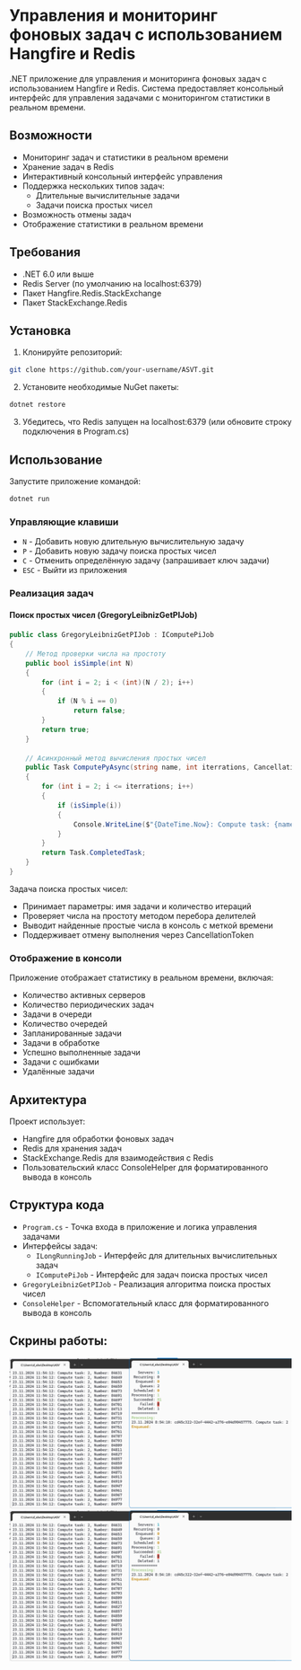# Управления и мониторинг фоновых задач с использованием Hangfire и Redis

.NET приложение для управления и мониторинга фоновых задач с использованием Hangfire и Redis. Система предоставляет консольный интерфейс для управления задачами с мониторингом статистики в реальном времени.

## Возможности

- Мониторинг задач и статистики в реальном времени
- Хранение задач в Redis
- Интерактивный консольный интерфейс управления
- Поддержка нескольких типов задач:
  - Длительные вычислительные задачи
  - Задачи поиска простых чисел
- Возможность отмены задач
- Отображение статистики в реальном времени

## Требования

- .NET 6.0 или выше
- Redis Server (по умолчанию на localhost:6379)
- Пакет Hangfire.Redis.StackExchange
- Пакет StackExchange.Redis

## Установка

1. Клонируйте репозиторий:
```bash
git clone https://github.com/your-username/ASVT.git
```

2. Установите необходимые NuGet пакеты:
```bash
dotnet restore
```

3. Убедитесь, что Redis запущен на localhost:6379 (или обновите строку подключения в Program.cs)

## Использование

Запустите приложение командой:
```bash
dotnet run
```

### Управляющие клавиши

- `N` - Добавить новую длительную вычислительную задачу
- `P` - Добавить новую задачу поиска простых чисел
- `C` - Отменить определённую задачу (запрашивает ключ задачи)
- `ESC` - Выйти из приложения

### Реализация задач

#### Поиск простых чисел (GregoryLeibnizGetPIJob)

```csharp
public class GregoryLeibnizGetPIJob : IComputePiJob
{
    // Метод проверки числа на простоту
    public bool isSimple(int N)
    {
        for (int i = 2; i < (int)(N / 2); i++)
        {
            if (N % i == 0)
                return false;
        }
        return true;
    }

    // Асинхронный метод вычисления простых чисел
    public Task ComputePyAsync(string name, int iterrations, CancellationToken token)
    {
        for (int i = 2; i <= iterrations; i++)
        {
            if (isSimple(i))
            {
                Console.WriteLine($"{DateTime.Now}: Compute task: {name}, Number: {i}");
            }
        }
        return Task.CompletedTask;
    }
}
```

Задача поиска простых чисел:
- Принимает параметры: имя задачи и количество итераций
- Проверяет числа на простоту методом перебора делителей
- Выводит найденные простые числа в консоль с меткой времени
- Поддерживает отмену выполнения через CancellationToken

### Отображение в консоли

Приложение отображает статистику в реальном времени, включая:
- Количество активных серверов
- Количество периодических задач
- Задачи в очереди
- Количество очередей
- Запланированные задачи
- Задачи в обработке
- Успешно выполненные задачи
- Задачи с ошибками
- Удалённые задачи

## Архитектура

Проект использует:
- Hangfire для обработки фоновых задач
- Redis для хранения задач
- StackExchange.Redis для взаимодействия с Redis
- Пользовательский класс ConsoleHelper для форматированного вывода в консоль

## Структура кода

- `Program.cs` - Точка входа в приложение и логика управления задачами
- Интерфейсы задач:
  - `ILongRunningJob` - Интерфейс для длительных вычислительных задач
  - `IComputePiJob` - Интерфейс для задач поиска простых чисел
- `GregoryLeibnizGetPIJob` - Реализация алгоритма поиска простых чисел
- `ConsoleHelper` - Вспомогательный класс для форматированного вывода в консоль

## Скрины работы:
![screenshot](115418.png)
![screenshot](115418.png)